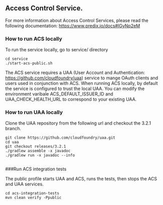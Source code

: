 ## Access Control Service.

For more information about Access Control Services, please read the following documentation:
https://www.predix.io/docs#IGyNp2eM

### How to run ACS locally
To run the service locally, go to service/ directory

```
cd service
./start-acs-public.sh
```
The ACS service requires a UAA (User Account and Authentication: https://github.com/cloudfoundry/uaa) service to mange OAuth clients and users used in conjunction with ACS.
When running ACS locally, by default the service is configured to trust the local UAA. You can modify the environment varibale ACS_DEFAULT_ISSUER_ID and UAA_CHECK_HEALTH_URL to correspond to your existing UAA.

### How to run UAA locally

Clone the UAA repository from the following url and checkout the 3.2.1 branch.

```
git clone https://github.com/cloudfoundry/uaa.git
cd uaa
git checkout releases/3.2.1
./gradlew assemble -x javadoc
./gradlew run -x javadoc --info
 
```

###Run ACS integration tests

The public profile starts UAA and ACS, runs the tests, then stops the ACS and UAA services.
```
cd acs-integration-tests
mvn clean verify -Ppublic
```